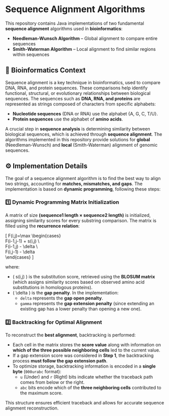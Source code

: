 # Sequence Alignment Algorithms  

This repository contains Java implementations of two fundamental **sequence alignment** algorithms used in **bioinformatics**:  

- **Needleman-Wunsch Algorithm** – Global alignment to compare entire sequences  
- **Smith-Waterman Algorithm** – Local alignment to find similar regions within sequences  

## 🔬 Bioinformatics Context  
Sequence alignment is a key technique in bioinformatics, used to compare DNA, RNA, and protein sequences. These comparisons help identify functional, structural, or evolutionary relationships between biological sequences.
The sequences such as **DNA, RNA, and proteins** are represented as strings composed of characters from specific alphabets:  

- **Nucleotide sequences** (DNA or RNA) use the alphabet {A, G, C, T/U}.  
- **Protein sequences** use the alphabet of **amino acids**.  

A crucial step in **sequence analysis** is determining similarity between biological sequences, which is achieved through **sequence alignment**. The algorithms implemented in this repository provide solutions for **global** (Needleman-Wunsch) and **local** (Smith-Waterman) alignment of genomic sequences.  

## ⚙️ Implementation Details  

The goal of a sequence alignment algorithm is to find the best way to align two strings, accounting for **matches, mismatches, and gaps**. The implementation is based on **dynamic programming**, following these steps:  

### 1️⃣ Dynamic Programming Matrix Initialization  

A matrix of size **(sequence1 length × sequence2 length)** is initialized, assigning similarity scores for every substring comparison. The matrix is filled using the **recurrence relation**:  

\[
F(i,j)=\max \begin{cases}  
F(i-1,j-1) + s(i,j) \\  
F(i-1,j) - \delta \\  
F(i,j-1) - \delta  
\end{cases}
\]

where:  
- \( s(i,j) \) is the substitution score, retrieved using the **BLOSUM matrix** (which assigns similarity scores based on observed amino acid substitutions in homologous proteins).  
- \( \delta \) is the **gap penalty**. In the implementation:  
  - `delta` represents the **gap open penalty**.  
  - `gamma` represents the **gap extension penalty** (since extending an existing gap has a lower penalty than opening a new one).  

### 2️⃣ Backtracking for Optimal Alignment  

To reconstruct the **best alignment**, backtracking is performed:  
- Each cell in the matrix stores the **score value** along with information on **which of the three possible neighboring cells** led to the current value.  
- If a gap extension score was considered in **Step 1**, the backtracking process **must follow the gap extension path**.  
- To optimize storage, backtracking information is encoded in a **single byte** (`000urabc` format):  
  - `u` (Under) and `r` (Right) bits indicate whether the traceback path comes from below or the right.  
  - `abc` bits encode which of the **three neighboring cells** contributed to the maximum score.  

This structure ensures efficient traceback and allows for accurate sequence alignment reconstruction.  
